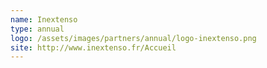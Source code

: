 ```yaml
---
name: Inextenso
type: annual
logo: /assets/images/partners/annual/logo-inextenso.png
site: http://www.inextenso.fr/Accueil
---
```

